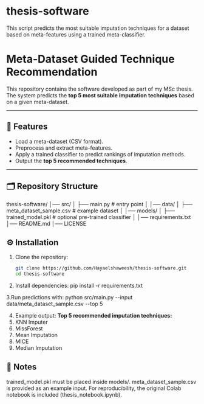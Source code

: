 # thesis-software
This script predicts the most suitable imputation techniques for a dataset based on meta-features using a trained meta-classifier.



# Meta-Dataset Guided Technique Recommendation

This repository contains the software developed as part of my MSc thesis.  
The system predicts the **top 5 most suitable imputation techniques** based on a given meta-dataset.

---

## 📌 Features
- Load a meta-dataset (CSV format).
- Preprocess and extract meta-features.
- Apply a trained classifier to predict rankings of imputation methods.
- Output the **top 5 recommended techniques**.

---

## 🗂 Repository Structure


thesis-software/
│── src/
│ ├── main.py # entry point
│
│── data/
│ ├── meta_dataset_sample.csv # example dataset
│
│── models/
│ ├── trained_model.pkl # optional pre-trained classifier
│
│── requirements.txt
│── README.md
│── LICENSE



## ⚙️ Installation

1. Clone the repository:
   ```bash
   git clone https://github.com/Hayaelshaweesh/thesis-software.git
   cd thesis-software


2. Install dependencies:
pip install -r requirements.txt

3.Run predictions with:
python src/main.py --input data/meta_dataset_sample.csv --top 5

4. Example output:
**Top 5 recommended imputation techniques:**
1. KNN Imputer
2. MissForest
3. Mean Imputation
4. MICE
5. Median Imputation




## 📘 Notes

trained_model.pkl must be placed inside models/.
meta_dataset_sample.csv is provided as an example input.
For reproducibility, the original Colab notebook is included (thesis_notebook.ipynb).
